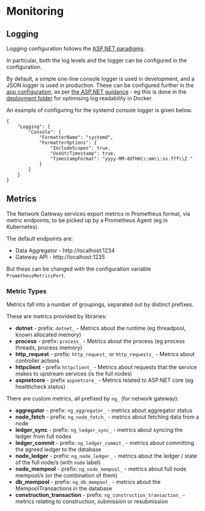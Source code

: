 # Monitoring

## Logging

Logging configuration follows the [ASP.NET paradigms](https://docs.microsoft.com/en-us/aspnet/core/fundamentals/logging/?view=aspnetcore-6.0#dnrvs).

In particular, both the log levels and the logger can be configured in the configuration.

By default, a simple one-line console logger is used in development, and a JSON logger is used in production. These can be configured further in the [app configuration](../configuration), as per [the ASP.NET guidance](https://docs.microsoft.com/en-us/dotnet/core/extensions/console-log-formatter) - eg this is done in the [deployment folder](../deployment) for optimising log readability in Docker.

An example of configuring for the systemd console logger is given below.

```
{
    "Logging": {
        "Console": {
            "FormatterName": "systemd",
            "FormatterOptions": {
                "IncludeScopes": true,
                "UseUtcTimestamp": true,
                "TimestampFormat": "yyyy-MM-ddTHH\\:mm\\:ss.fff\\Z "
            }
        }
    }
}
```

## Metrics

The Network Gateway services export metrics in Prometheus format, via metric endpoints; to be picked up by a Prometheus Agent
(eg in Kubernetes).

The default endpoints are:
* Data Aggregator - http://localhost:1234
* Gateway API - http://localhost:1235

But these can be changed with the configuration variable `PrometheusMetricsPort`.

### Metric Types

Metrics fall into a number of groupings, separated out by distinct prefixes.

These are metrics provided by libraries:

* **dotnet** - prefix: `dotnet_` - Metrics about the runtime (eg threadpool, known allocated memory)
* **process** - prefix: `process_` - Metrics about the process (eg process threads, process memory)
* **http_request** - prefix: `http_request_` or `http_requests_` - Metrics about controller actions
* **httpclient** - prefix `httpclient_` - Metrics about requests that the service makes to upstream services (is the full nodes)
* **aspnetcore** - prefix `aspnetcore_` - Metrics related to ASP.NET core (eg healthcheck status)

There are custom metrics, all prefixed by `ng_` (for network gateway):

* **aggregator** - prefix: `ng_aggregator_` - metrics about aggregator status
* **node_fetch** - prefix: `ng_node_fetch_` - metrics about fetching data from a node
* **ledger_sync** - prefix: `ng_ledger_sync_` - metrics about syncing the ledger from full nodes
* **ledger_commit** - prefix: `ng_ledger_commit_` - metrics about committing the agreed ledger to the database
* **node_ledger** - prefix: `ng_node_ledger_` - metrics about the ledger / state of the full node/s (with `node` label)
* **node_mempool** - prefix: `ng_node_mempool_` - metrics about full node mempool/s (or the combination of them)
* **db_mempool** - prefix: `ng_db_mempool_` - metrics about the MempoolTransactions in the database
* **construction_transaction** - prefix: `ng_construction_transaction_` - metrics relating to construction, submission or resubmission
